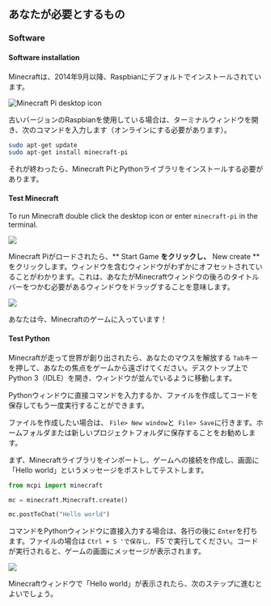 ## あなたが必要とするもの



### Software

#### Software installation

Minecraftは、2014年9月以降、Raspbianにデフォルトでインストールされています。

![Minecraft Pi desktop icon](images/minecraft-pi-shortcut.png)

古いバージョンのRaspbianを使用している場合は、ターミナルウィンドウを開き、次のコマンドを入力します（オンラインにする必要があります）。

```bash
sudo apt-get update
sudo apt-get install minecraft-pi
```

それが終わったら、Minecraft PiとPythonライブラリをインストールする必要があります。

#### Test Minecraft

To run Minecraft double click the desktop icon or enter `minecraft-pi` in the terminal.

![](images/mcpi-start.png)

Minecraft Piがロードされたら、** Start Game **をクリックし、** New create **をクリックします。ウィンドウを含むウィンドウがわずかにオフセットされていることがわかります。これは、あなたがMinecraftウィンドウの後ろのタイトルバーをつかむ必要があるウィンドウをドラッグすることを意味します。

![](images/mcpi-game.png)

あなたは今、Minecraftのゲームに入っています！

#### Test Python

Minecraftが走って世界が創り出されたら、あなたのマウスを解放する `Tab`キーを押して、あなたの焦点をゲームから遠ざけてください。デスクトップ上でPython 3（IDLE）を開き、ウィンドウが並んでいるように移動します。

Pythonウィンドウに直接コマンドを入力するか、ファイルを作成してコードを保存してもう一度実行することができます。

ファイルを作成したい場合は、 `File> New window`と` File> Save`に行きます。ホームフォルダまたは新しいプロジェクトフォルダに保存することをお勧めします。

まず、Minecraftライブラリをインポートし、ゲームへの接続を作成し、画面に「Hello world」というメッセージをポストしてテストします。

```python
from mcpi import minecraft

mc = minecraft.Minecraft.create()

mc.postToChat("Hello world")
```

コマンドをPythonウィンドウに直接入力する場合は、各行の後に `Enter`を打ちます。ファイルの場合は `Ctrl + S 'で保存し、` F5`で実行してください。コードが実行されると、ゲームの画面にメッセージが表示されます。

![](images/mcpi-idle.png)

Minecraftウィンドウで「Hello world」が表示されたら、次のステップに進むとよいでしょう。
